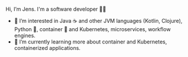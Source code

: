 Hi, I’m Jens. I'm a software developer :technologist:
- 👀 I’m interested in Java :coffee: and other JVM languages (Kotlin, Clojure), Python :snake:, container 🐳 and Kubernetes, microservices, workflow engines.
- 🌱 I’m currently learning more about container and Kubernetes, containerized applications.

<!-- - 📫 How to reach me ... -->

<!---
jetrom/jetrom is a ✨ special ✨ repository because its `README.md` (this file) appears on your GitHub profile.
You can click the Preview link to take a look at your changes.
--->
